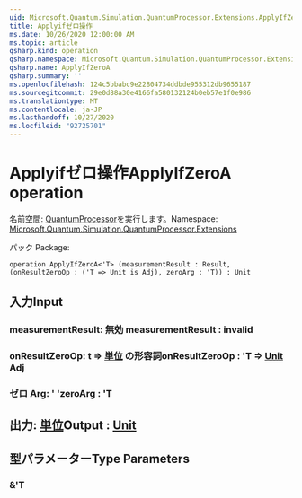 ```yaml
---
uid: Microsoft.Quantum.Simulation.QuantumProcessor.Extensions.ApplyIfZeroA
title: Applyifゼロ操作
ms.date: 10/26/2020 12:00:00 AM
ms.topic: article
qsharp.kind: operation
qsharp.namespace: Microsoft.Quantum.Simulation.QuantumProcessor.Extensions
qsharp.name: ApplyIfZeroA
qsharp.summary: ''
ms.openlocfilehash: 124c5bbabc9e22804734ddbde955312db9655187
ms.sourcegitcommit: 29e0d88a30e4166fa580132124b0eb57e1f0e986
ms.translationtype: MT
ms.contentlocale: ja-JP
ms.lasthandoff: 10/27/2020
ms.locfileid: "92725701"
---
```

# <a name="applyifzeroa-operation"></a><span data-ttu-id="a42e4-102">Applyifゼロ操作</span><span class="sxs-lookup"><span data-stu-id="a42e4-102">ApplyIfZeroA operation</span></span>

<span data-ttu-id="a42e4-103">名前空間: [QuantumProcessor](xref:Microsoft.Quantum.Simulation.QuantumProcessor.Extensions)を実行します。</span><span class="sxs-lookup"><span data-stu-id="a42e4-103">Namespace: [Microsoft.Quantum.Simulation.QuantumProcessor.Extensions](xref:Microsoft.Quantum.Simulation.QuantumProcessor.Extensions)</span></span>

<span data-ttu-id="a42e4-104">パック [](https://nuget.org/packages/)</span><span class="sxs-lookup"><span data-stu-id="a42e4-104">Package: [](https://nuget.org/packages/)</span></span>




```qsharp
operation ApplyIfZeroA<'T> (measurementResult : Result, (onResultZeroOp : ('T => Unit is Adj), zeroArg : 'T)) : Unit
```


## <a name="input"></a><span data-ttu-id="a42e4-105">入力</span><span class="sxs-lookup"><span data-stu-id="a42e4-105">Input</span></span>

### <a name="measurementresult--__invalidresult__"></a><span data-ttu-id="a42e4-106">measurementResult: __無効 <Result>__</span><span class="sxs-lookup"><span data-stu-id="a42e4-106">measurementResult : __invalid<Result>__</span></span>




### <a name="onresultzeroop--t--unit-adj"></a><span data-ttu-id="a42e4-107">onResultZeroOp: t => [単位](xref:microsoft.quantum.lang-ref.unit) の形容詞</span><span class="sxs-lookup"><span data-stu-id="a42e4-107">onResultZeroOp : 'T => [Unit](xref:microsoft.quantum.lang-ref.unit) Adj</span></span>




### <a name="zeroarg--t"></a><span data-ttu-id="a42e4-108">ゼロ Arg: ' '</span><span class="sxs-lookup"><span data-stu-id="a42e4-108">zeroArg : 'T</span></span>





## <a name="output--unit"></a><span data-ttu-id="a42e4-109">出力: [単位](xref:microsoft.quantum.lang-ref.unit)</span><span class="sxs-lookup"><span data-stu-id="a42e4-109">Output : [Unit](xref:microsoft.quantum.lang-ref.unit)</span></span>



## <a name="type-parameters"></a><span data-ttu-id="a42e4-110">型パラメーター</span><span class="sxs-lookup"><span data-stu-id="a42e4-110">Type Parameters</span></span>

### <a name="t"></a><span data-ttu-id="a42e4-111">&</span><span class="sxs-lookup"><span data-stu-id="a42e4-111">'T</span></span>

